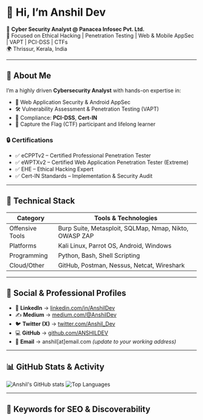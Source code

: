 <!-- SEO Meta Tags (optional for personal site or web portfolio) -->
<!--
<meta name="author" content="Anshil Dev">
<meta name="description" content="Anshil Dev - Cyber Security Analyst | Penetration Tester | Bug Bounty Hunter | AppSec Specialist">
<meta name="keywords" content="Anshil Dev, Anshildev, Cyber Security Analyst, Ethical Hacker, Bug Bounty, VAPT, Web AppSec, GitHub InfoSec, AppSec India, PCI-DSS, CTF, eCPPTv2">
-->

# 👋 Hi, I’m Anshil Dev

🔐 **Cyber Security Analyst @ Panacea Infosec Pvt. Ltd.**  
🎯 Focused on Ethical Hacking | Penetration Testing | Web & Mobile AppSec | VAPT | PCI-DSS | CTFs  
🌍 Thrissur, Kerala, India

---

## 💼 About Me

I’m a highly driven **Cybersecurity Analyst** with hands-on expertise in:

- 🧪 Web Application Security & Android AppSec
- 🛠️ Vulnerability Assessment & Penetration Testing (VAPT)
- 📑 Compliance: **PCI-DSS**, **Cert-IN**
- 🧠 Capture the Flag (CTF) participant and lifelong learner

### 🔒 Certifications

- ✅ eCPPTv2 – Certified Professional Penetration Tester  
- ✅ eWPTXv2 – Certified Web Application Penetration Tester (Extreme)  
- ✅ EHE – Ethical Hacking Expert  
- ✅ Cert-IN Standards – Implementation & Security Audit

---

## 🧰 Technical Stack

| Category        | Tools & Technologies |
|----------------|----------------------|
| Offensive Tools | Burp Suite, Metasploit, SQLMap, Nmap, Nikto, OWASP ZAP |
| Platforms       | Kali Linux, Parrot OS, Android, Windows |
| Programming     | Python, Bash, Shell Scripting |
| Cloud/Other     | GitHub, Postman, Nessus, Netcat, Wireshark |

---

## 📢 Social & Professional Profiles

- 💼 **LinkedIn** → [linkedin.com/in/AnshilDev](https://www.linkedin.com/in/AnshilDev)
- ✍️ **Medium** → [medium.com/@AnshilDev](https://medium.com/@AnshilDev)
- 🐦 **Twitter (X)** → [twitter.com/Anshil_Dev](https://twitter.com/Anshil_Dev)
- 💻 **GitHub** → [github.com/ANSHILDEV](https://github.com/ANSHILDEV)
- 📧 **Email** → anshil[at]email.com _(update to your working address)_

---

## 📊 GitHub Stats & Activity

![Anshil's GitHub stats](https://github-readme-stats.vercel.app/api?username=ANSHILDEV&show_icons=true&theme=radical)
![Top Languages](https://github-readme-stats.vercel.app/api/top-langs/?username=ANSHILDEV&layout=compact&theme=radical)

---

## 🧠 Keywords for SEO & Discoverability


